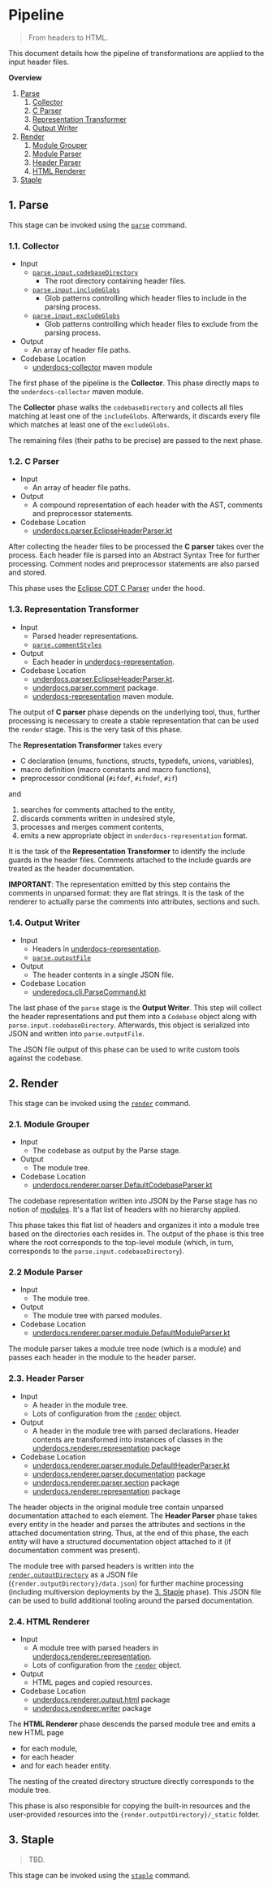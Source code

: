 # Pipeline

> From headers to HTML.

This document details how the pipeline of transformations are applied to the input header files.

**Overview**

  1. [Parse](#1.-parse)
     1. [Collector](#11-collector)
     1. [C Parser](#12-c-parser)
     1. [Representation Transformer](#13-representation-transformer)
     1. [Output Writer](#14-output-writer)
  1. [Render](#2-render)
     1. [Module Grouper](#21-module-grouper)
     1. [Module Parser](#22-header-parser)
     1. [Header Parser](#23-header-parser)
     1. [HTML Renderer](#24-html-renderer)
  1. [Staple](#3-staple)

## 1. Parse

This stage can be invoked using the [`parse`](commands.md#parse) command.

### 1.1. Collector

  * Input
    * [`parse.input.codebaseDirectory`](configuration-reference.md#codebasedirectory)
      * The root directory containing header files.
    * [`parse.input.includeGlobs`](configuration-reference.md#includeglobs)
      * Glob patterns controlling which header files to include in the parsing process.
    * [`parse.input.excludeGlobs`](configuration-reference.md#excludeglobs)
      * Glob patterns controlling which header files to exclude from the parsing process.
  * Output
    * An array of header file paths.
  * Codebase Location
    * [underdocs-collector](../underdocs-collector) maven module

The first phase of the pipeline is the **Collector**. This phase directly maps to the `underdocs-collector` maven module.

The **Collector** phase walks the `codebaseDirectory` and collects all files matching at least one of the `includeGlobs`. Afterwards, it discards every file which matches at least one of the `excludeGlobs`.

The remaining files (their paths to be precise) are passed to the next phase.

### 1.2. C Parser

  * Input
    * An array of header file paths.
  * Output
    * A compound representation of each header with the AST, comments and preprocessor statements.
  * Codebase Location
    * [underdocs.parser.EclipseHeaderParser.kt](../underdocs-parser/src/main/kotlin/underdocs/parser/EclipseHeaderParser.kt)

After collecting the header files to be processed the **C parser** takes over the process. Each header file is parsed into an Abstract Syntax Tree for further processing. Comment nodes and preprocessor statements are also parsed and stored.

This phase uses the [Eclipse CDT C Parser](https://www.eclipse.org/cdt/) under the hood.

### 1.3. Representation Transformer

  * Input
    * Parsed header representations.
    * [`parse.commentStyles`](configuration-reference.md#commentstyles)
  * Output
    * Each header in [underdocs-representation](../underdocs-representation).
  * Codebase Location
    * [underdocs.parser.EclipseHeaderParser.kt](../underdocs-parser/src/main/kotlin/underdocs/parser/EclipseHeaderParser.kt).
    * [underdocs.parser.comment](../underdocs-parser/src/main/kotlin/underdocs/parser/comment) package.
    * [underdocs-representation](../underdocs-representation) maven module.

The output of **C parser** phase depends on the underlying tool, thus, further processing is necessary to create a stable representation that can be used the `render` stage. This is the very task of this phase.

The **Representation Transformer** takes  every

  * C declaration (enums, functions, structs, typedefs, unions, variables),
  * macro definition (macro constants and macro functions),
  * preprocessor conditional (`#ifdef`, `#ifndef`, `#if`)

and

  1. searches for comments attached to the entity,
  2. discards comments written in undesired style,
  3. processes and merges comment contents,
  4. emits a new appropriate object in `underdocs-representation` format.

It is the task of the **Representation Transformer** to identify the include guards in the header files. Comments attached to the include guards are treated as the header documentation.

**IMPORTANT**: The representation emitted by this step contains the comments in unparsed format: they are flat strings. It is the task of the renderer to actually parse the comments into attributes, sections and such.

### 1.4. Output Writer

  * Input
    * Headers in [underdocs-representation](../underdocs-representation).
    * [`parse.outputFile`](configuration-reference.md#outputfile)
  * Output
    * The header contents in a single JSON file.
  * Codebase Location
    * [underedocs.cli.ParseCommand.kt](../underdocs/src/main/kotlin/underdocs/cli/commands/parse/ParseCommand.kt)

The last phase of the `parse` stage is the **Output Writer**. This step will collect the header representations and put them into a `Codebase` object along with `parse.input.codebaseDirectory`. Afterwards, this object is serialized into JSON and written into `parse.outputFile`.

The JSON file output of this phase can be used to write custom tools against the codebase.

## 2. Render

This stage can be invoked using the [`render`](comamnds.md#render) command.

### 2.1. Module Grouper

  * Input
    * The codebase as output by the Parse stage.
  * Output
    * The module tree.
  * Codebase Location
    * [underdocs.renderer.parser.DefaultCodebaseParser.kt](../underdocs-renderer/src/main/kotlin/underdocs/renderer/parser/DefaultCodebaseParser.kt)

The codebase representation written into JSON by the Parse stage has no notion of [modules](#format.md#modules). It's a flat list of headers with no hierarchy applied.

This phase takes this flat list of headers and organizes it into a module tree based on the directories each resides in. The output of the phase is this tree where the root corresponds to the top-level module (which, in turn, corresponds to the `parse.input.codebaseDirectory`).

### 2.2 Module Parser

  * Input
    * The module tree.
  * Output
    * The module tree with parsed modules.
  * Codebase Location
    * [underdocs.renderer.parser.module.DefaultModuleParser.kt](../underdocs-renderer/src/main/kotlin/underdocs/renderer/parser/module/DefaultModuleParser.kt)

The module parser takes a module tree node (which is a module) and passes each header in the module to the header parser.

### 2.3. Header Parser

  * Input
    * A header in the module tree.
    * Lots of configuration from the [`render`](#configuration-reference.md#render) object.
  * Output
    * A header in the module tree with parsed declarations. Header contents are transformed into instances of classes in the [underdocs.renderer.representation](../underdocs-renderer/src/main/kotlin/underdocs/renderer/representation) package
  * Codebase Location
    * [underdocs.renderer.parser.module.DefaultHeaderParser.kt](../underdocs-renderer/src/main/kotlin/underdocs/renderer/parser/module/DefaultHeaderParser.kt)
    * [underdocs.renderer.parser.documentation](../underdocs-renderer/src/main/kotlin/underdocs/renderer/parser/documentation) package
    * [underdocs.renderer.parser.section](../underdocs-renderer/src/main/kotlin/underdocs/renderer/parser/section) package
    * [underdocs.renderer.representation](../underdocs-renderer/src/main/kotlin/underdocs/renderer/representation) package

The header objects in the original module tree contain unparsed documentation attached to each element. The **Header Parser** phase takes every entity in the header and parses the attributes and sections in the attached documentation string. Thus, at the end of this phase, the each entity will have a structured documentation object attached to it (if documentation comment was present).

The module tree with parsed headers is written into the [`render.outputDirectory`](#configuration-reference.md#outputdirectory) as a JSON file (`{render.outputDirectory}/data.json`) for further machine processing (including multiversion deployments by the [3. Staple](#staple) phase). This JSON file can be used to build additional tooling around the parsed documentation.

### 2.4. HTML Renderer

  * Input
    * A module tree with parsed headers in [underdocs.renderer.representation](../underdocs-renderer/src/main/kotlin/underdocs/renderer/representation).
    * Lots of configuration from the [`render`](#configuration-reference.md#render) object.
  * Output
    * HTML pages and copied resources.
  * Codebase Location
    * [underdocs.renderer.output.html](../underdocs-renderer/src/main/kotlin/underdocs/renderer/output/html) package
    * [underdocs.renderer.writer](../underdocs-renderer/src/main/kotlin/underdocs/renderer/writer) package

The **HTML Renderer** phase descends the parsed module tree and emits a new HTML page

  * for each module,
  * for each header
  * and for each header entity.

The nesting of the created directory structure directly corresponds to the module tree.

This phase is also responsible for copying the built-in resources and the user-provided resources into the `{render.outputDirectory}/_static` folder.

## 3. Staple

> TBD.

This stage can be invoked using the [`staple`](comamnds.md#staple) command.
